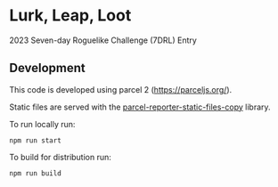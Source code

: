 # Lurk, Leap, Loot

2023 Seven-day Roguelike Challenge (7DRL) Entry

## Development

This code is developed using parcel 2 (https://parceljs.org/).

Static files are served with the [parcel-reporter-static-files-copy](https://github.com/elwin013/parcel-reporter-static-files-copy) library.

To run locally run:

`npm run start`

To build for distribution run:

`npm run build`

